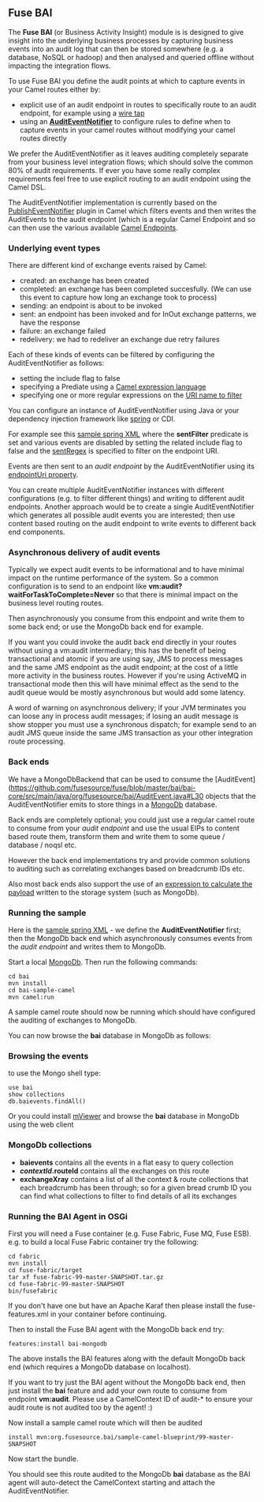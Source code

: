 ## Fuse BAI

The **Fuse BAI** (or Business Activity Insight) module is is designed to give insight into the underlying business processes by capturing business events into an audit log that can then be stored somewhere (e.g. a database, NoSQL or hadoop) and then analysed and queried offline without impacting the integration flows.

To use Fuse BAI you define the audit points at which to capture events in your Camel routes either by:

* explicit use of an audit endpoint in routes to specifically route to an audit endpoint, for example using a [wire tap](http://camel.apache.org/wire-tap.html)
* using an **[AuditEventNotifier](https://github.com/fusesource/fuse/blob/master/bai/bai-core/src/main/java/org/fusesource/bai/AuditEventNotifier.java#L71)** to configure rules to define when to capture events in your camel routes without modifying your camel routes directly

We prefer the AuditEventNotifier as it leaves auditing completely separate from your business level integration flows; which should solve the common 80% of audit requirements. If ever you have some really complex requirements feel free to use explicit routing to an audit endpoint using the Camel DSL.

The AuditEventNotifier implementation is currently based on the [PublishEventNotifier](http://camel.apache.org/maven/current/camel-core/apidocs/org/apache/camel/management/PublishEventNotifier.html) plugin in Camel which filters events and then writes the AuditEvents to the audit endpoint (which is a regular Camel Endpoint and so can then use the various available [Camel Endpoints](http://camel.apache.org/components.html).

### Underlying event types

There are different kind of exchange events raised by Camel:

* created: an exchange has been created
* completed: an exchange has been completed succesfully. (We can use this event to capture how long an exchange took to process)
* sending: an endpoint is about to be invoked
* sent: an endpoint has been invoked and for InOut exchange patterns, we have the response
* failure: an exchange failed
* redelivery: we had to redeliver an exchange due retry failures

Each of these kinds of events can be filtered by configuring the AuditEventNotifier as follows:

* setting the include flag to false
* specifying a Prediate using a [Camel expression language](http://camel.apache.org/languages.html)
* specifying one or more regular expressions on the [URI name to filter]()

You can configure an instance of AuditEventNotifier using Java or your dependency injection framework like [spring](https://github.com/fusesource/fuse/blob/master/bai/bai-sample-camel/src/main/resources/META-INF/spring/context.xml#L8) or CDI.

For example see this [sample spring XML](https://github.com/fusesource/fuse/blob/master/bai/bai-sample-camel/src/test/resources/org/fusesource/bai/sample/FilterExpressionTest-context.xml#L27) where the **sentFilter** predicate is set and various events are disabled by setting the related include flag to false and the [sentRegex](https://github.com/fusesource/fuse/blob/master/bai/bai-sample-camel/src/test/resources/org/fusesource/bai/sample/FilterExpressionTest-context.xml#L34) is specified to filter on the endpoint URI.

Events are then sent to an *audit endpoint* by the AuditEventNotifier using its [endpointUri property](https://github.com/fusesource/fuse/blob/master/bai/bai-sample-camel/src/test/resources/org/fusesource/bai/sample/FilterExpressionTest-context.xml#L45).

You can create multiple AuditEventNotifier instances with different configurations (e.g. to filter different things) and writing to different audit endpoints. Another approach would be to create a single AuditEventNotifier which generates all possible audit events you are interested; then use content based routing on the audit endpoint to write events to different back end components.

### Asynchronous delivery of audit events

Typically we expect audit events to be informational and to have minimal impact on the runtime performance of the system. So a common configuration is to send to an endpoint like **vm:audit?waitForTaskToComplete=Never** so that there is minimal impact on the business level routing routes.

Then asynchronously you consume from this endpoint and write them to some back end; or use the MongoDb back end for example.

If you want you could invoke the audit back end directly in your routes without using a vm:audit intermediary; this has the benefit of being transactional and atomic if you are using say, JMS to process messages and the same JMS endpoint as the audit endpoint; at the cost of a little more activity in the business routes. However if you're using ActiveMQ in transactional mode then this will have minimal effect as the send to the audit queue would be mostly asynchronous but would add some latency.

A word of warning on asynchronous delivery; if your JVM terminates you can loose any in process audit messages; if losing an audit message is show stopper you must use a synchronous dispatch; for example send to an audit JMS queue inside the same JMS transaction as your other integration route processing.

### Back ends

We have a MongoDbBackend that can be used to consume the [AuditEvent](https://github.com/fusesource/fuse/blob/master/bai/bai-core/src/main/java/org/fusesource/bai/AuditEvent.java#L30 objects that the AuditEventNotifier emits to store things in a [MongoDb](http://www.mongodb.org/) database.

Back ends are completely optional; you could just use a regular camel route to consume from your *audit endpoint* and use the usual EIPs to content based route them, transform them and write them to some queue / database / noqsl etc.

However the back end implementations try and provide common solutions to auditing such as correlating exchanges based on breadcrumb IDs etc.

Also most back ends also support the use of an [expression to calculate the payload](https://github.com/fusesource/fuse/blob/master/bai/bai-sample-camel/src/test/resources/org/fusesource/bai/sample/ConfigurableBodyExpressionTest-context.xml#L43) written to the storage system (such as MongoDb).



### Running the sample

Here is the [sample spring XML](https://github.com/fusesource/fuse/blob/master/bai/bai-sample-camel/src/main/resources/META-INF/spring/context.xml#L8) - we define the **AuditEventNotifier** first; then the MongoDb back end which asynchronously consumes events from the *audit endpoint* and writes them to MongoDb.

Start a local [MongoDb](http://www.mongodb.org/).
Then run the following commands:

    cd bai
    mvn install
    cd bai-sample-camel
    mvn camel:run

A sample camel route should now be running which should have configured the auditing of exchanges to MongoDb.

You can now browse the **bai** database in MongoDb as follows:

### Browsing the events

to use the Mongo shell type:

    use bai
    show collections
    db.baievents.findAll()

Or you could install [mViewer](https://github.com/Imaginea/mViewer) and browse the **bai** database in MongoDb using the web client

### MongoDb collections

* **baievents** contains all the events in a flat easy to query collection
* **$contextId.$routeId** contains all the exchanges on this route
* **exchangeXray** contains a list of all the context & route collections that each breadcrumb has been through; so for a given bread crumb ID you can find what collections to filter to find details of all its exchanges


### Running the BAI Agent in OSGi

First you will need a Fuse container (e.g. Fuse Fabric, Fuse MQ, Fuse ESB). e.g. to build a local Fuse Fabric container try the following:

    cd fabric
    mvn install
    cd fuse-fabric/target
    tar xf fuse-fabric-99-master-SNAPSHOT.tar.gz
    cd fuse-fabric-99-master-SNAPSHOT
    bin/fusefabric

If you don't have one but have an Apache Karaf then please install the fuse-features.xml in your container before continuing.

Then to install the Fuse BAI agent with the MongoDb back end try:

    features:install bai-mongodb

The above installs the BAI features along with the default MongoDb back end (which requires a MongoDb database on localhost).

If you want to try just the BAI agent without the MongoDb back end, then just install the **bai** feature and add your own route to consume from endpoint **vm:audit**. Please use a CamelContext ID of audit-* to ensure your audit route is not audited too by the agent! :)

Now install a sample camel route which will then be audited

    install mvn:org.fusesource.bai/sample-camel-blueprint/99-master-SNAPSHOT

Now start the bundle.

You should see this route audited to the MongoDb **bai** database as the BAI agent will auto-detect the CamelContext starting and attach the AuditEventNotifier.
